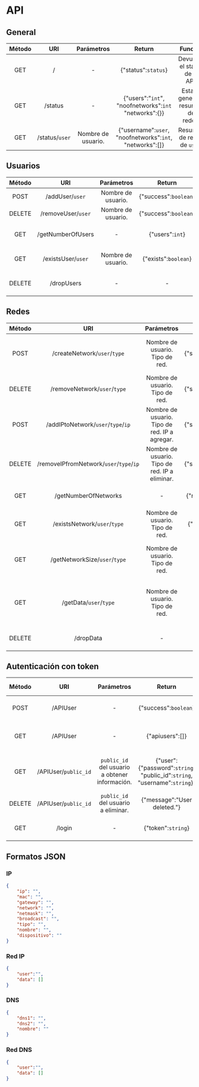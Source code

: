 # API

## General

| Método |      URI       |     Parámetros     |                          Return                          |              Función               |
| :----: | :------------: | :----------------: | :------------------------------------------------------: | :--------------------------------: |
|  GET   |       /        |         -          |                   {"status":`status`}                    |   Devuelve el status de la API.    |
|  GET   |    /status     |         -          |  {"users":"`int`", "noofnetworks":`int` "networks":{}}   | Estado general y resumen de redes. |
|  GET   | /status/`user` | Nombre de usuario. | {"username":`user`, "noofnetworks":`int`, "networks":[]} |    Resumen de redes de `user`.     |


## Usuarios

| Método |        URI         |     Parámetros     |        Return         |             Función             |
| :----: | :----------------: | :----------------: | :-------------------: | :-----------------------------: |
|  POST  |  /addUser/`user`   | Nombre de usuario. | {"success":`boolean`} |       Agrega un usuario.        |
|  DELETE  | /removeUser/`user` | Nombre de usuario. | {"success":`boolean`} |       Elimina un usuario.       |
|  GET   | /getNumberOfUsers  |         -          |    {"users":`int`}    | Consulta el número de usuarios. |
|  GET   | /existsUser/`user` | Nombre de usuario. | {"exists":`boolean`}  | Comprueba si existe un usuario. |
|  DELETE   |    /dropUsers     |         -          | - |   Elimina todos los usuarios.   |



## Redes

| Método |                   URI                   |                   Parámetros                   |        Return         |                           Función                            |
| :----: | :-------------------------------------: | :--------------------------------------------: | :-------------------: | :----------------------------------------------------------: |
|  POST  |      /createNetwork/`user`/`type`       |        Nombre de usuario. Tipo de red.         | {"success":`boolean`} |        Crea una nueva red para `user` de tipo `type`.        |
|  DELETE  |      /removeNetwork/`user`/`type`       |        Nombre de usuario. Tipo de red.         | {"success":`boolean`} |           Elimina la red de `user` de tipo `type`.           |
|  POST  |   /addIPtoNetwork/`user`/`type`/`ip`    | Nombre de usuario. Tipo de red. IP a agregar.  | {"success":`boolean`} |     Agrega a la red de tipo `type` de `user` la IP `ip`.     |
|  DELETE  | /removeIPfromNetwork/`user`/`type`/`ip` | Nombre de usuario. Tipo de red. IP a eliminar. | {"success":`boolean`} |    Elimina de la red de tipo `type` de `user` la IP `ip`.    |
|  GET   |          /getNumberOfNetworks           |                       -                        | {"networks":"`int`"}  |                 Consulta el número de redes.                 |
|  GET   |      /existsNetwork/`user`/`type`       |        Nombre de usuario. Tipo de red.         | {"exists":`boolean`}  |                 Comprueba si existe una red.                 |
|  GET   |      /getNetworkSize/`user`/`type`      |        Nombre de usuario. Tipo de red.         |   {"size":"`int`"}    |    Devuelve el tamaño de la red de tipo `type` de `user`.    |
|  GET   |         /getData/`user`/`type`          |        Nombre de usuario. Tipo de red.         |      {"data":[]}      | Devuelve todas las IP asociadas a la red de tipo `type` de `user`. |
|  DELETE   |               /dropData                |                       -                        | - |                   Elimina todas las redes.                   |



## Autenticación con token

| Método |         URI          |                   Parámetros                   |                            Return                            |                         Función                         |          Header          | Autenticación (Básica) |
| :----: | :------------------: | :--------------------------------------------: | :----------------------------------------------------------: | :-----------------------------------------------------: | :----------------------: | :--------------------: |
|  POST  |       /APIUser       |                       -                        |                    {"success":`boolean`}                     |               Agrega un usuario a la API.               | "x-access-token":`token` |           -            |
|  GET   |       /APIUser       |                       -                        |                       {"apiusers":[]}                        |          Muestra todos los usuarios de la API.          | "x-access-token":`token` |           -            |
|  GET   | /APIUser/`public_id` | `public_id` del usuario a obtener información. | {"user":{"password":`string`, "public_id":`string`, "username":`string`}} | Muestra la información asociada a un usuario de la API. | "x-access-token":`token` |           -            |
| DELETE | /APIUser/`public_id` |      `public_id` del usuario a eliminar.       |                 {"message":"User deleted."}                  |              Elimina un usuario de la API.              | "x-access-token":`token` |           -            |
|  GET   |        /login        |                       -                        |                      {"token":`string`}                      |               Logea al usuario en la api.               |            -             |     `user`:`pass`      |



## Formatos JSON

### IP

```json
{
    "ip": "",
    "mac": "",
    "gateway": "",
    "network": "",
    "netmask": "",
    "broadcast": "",
    "tipo": "",
    "nombre": "",
    "dispositivo": ""
}
```



### Red IP

```json
{
    "user":"",
    "data": [] 
}
```



### DNS

```json
{
    "dns1": "",
    "dns2": "",
    "nombre": ""
}
```



### Red DNS

```json
{
    "user":"",
    "data": [] 
}
```



